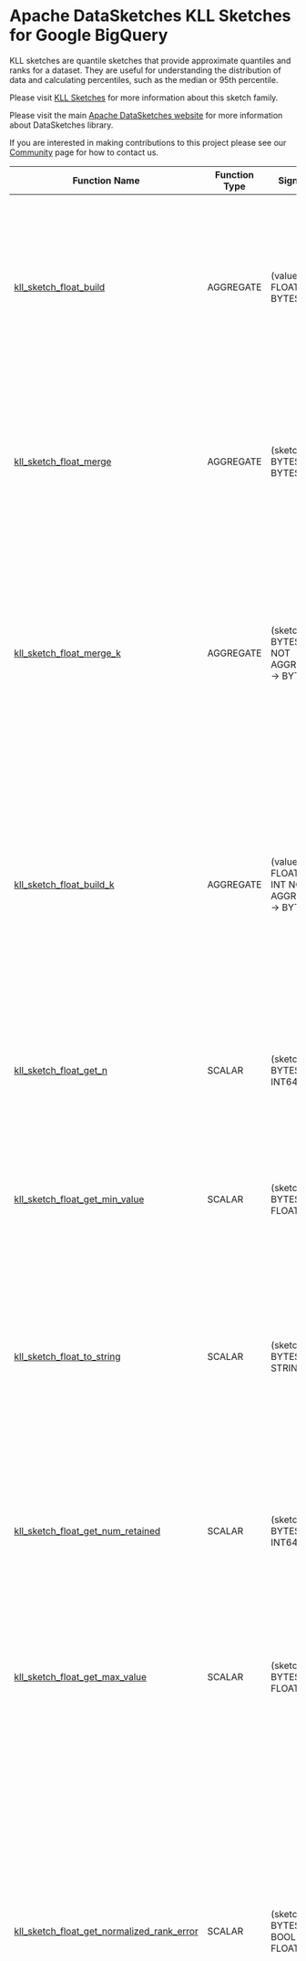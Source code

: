 <!--
    Licensed to the Apache Software Foundation (ASF) under one
    or more contributor license agreements.  See the NOTICE file
    distributed with this work for additional information
    regarding copyright ownership.  The ASF licenses this file
    to you under the Apache License, Version 2.0 (the
    "License"); you may not use this file except in compliance
    with the License.  You may obtain a copy of the License at

      http://www.apache.org/licenses/LICENSE-2.0

    Unless required by applicable law or agreed to in writing,
    software distributed under the License is distributed on an
    "AS IS" BASIS, WITHOUT WARRANTIES OR CONDITIONS OF ANY
    KIND, either express or implied.  See the License for the
    specific language governing permissions and limitations
    under the License.
-->

# Apache DataSketches KLL Sketches for Google BigQuery

KLL sketches are quantile sketches that provide approximate quantiles
and ranks for a dataset. They are useful for understanding the distribution of
data and calculating percentiles, such as the median or 95th percentile.

Please visit 
[KLL Sketches](https://datasketches.apache.org/docs/KLL/KLLSketch.html) 
for more information about this sketch family.

Please visit the main 
[Apache DataSketches website](https://datasketches.apache.org) 
for more information about DataSketches library.

If you are interested in making contributions to this project please see our 
[Community](https://datasketches.apache.org/docs/Community/) 
page for how to contact us.

| Function Name | Function Type | Signature | Description |
|---|---|---|---|
| [kll_sketch_float_build](../definitions/kll/kll_sketch_float_build.sqlx) | AGGREGATE | (value FLOAT64) -> BYTES | Creates a sketch that represents the distribution of the given column.\<br\>\<br\>Param value: the column of FLOAT64 values.\<br\>Defaults: k = 200.\<br\>Returns: a KLL Sketch, as bytes. |
| [kll_sketch_float_merge](../definitions/kll/kll_sketch_float_merge.sqlx) | AGGREGATE | (sketch BYTES) -> BYTES | Merges sketches from the given column.\<br\>\<br\>Param sketch: the column of values.\<br\>Defaluts: k = 200.\<br\>Returns: a serialized KLL sketch as BYTES. |
| [kll_sketch_float_merge_k](../definitions/kll/kll_sketch_float_merge_k.sqlx) | AGGREGATE | (sketch BYTES, k INT NOT AGGREGATE) -> BYTES | Merges sketches from the given column.\<br\>\<br\>Param sketch: the column of values.\<br\>Param k: the sketch accuracy/size parameter as an integer in the range \[8, 65535\].\<br\>Returns: a serialized KLL sketch as BYTES. |
| [kll_sketch_float_build_k](../definitions/kll/kll_sketch_float_build_k.sqlx) | AGGREGATE | (value FLOAT64, k INT NOT AGGREGATE) -> BYTES | Creates a sketch that represents the distribution of the given column.\<br\>\<br\>Param value: the column of FLOAT64 values.\<br\>Param k: the sketch accuracy/size parameter as an INT in the range \[8, 65535\].\<br\>Returns: a KLL Sketch, as bytes. |
| [kll_sketch_float_get_n](../definitions/kll/kll_sketch_float_get_n.sqlx) | SCALAR | (sketch BYTES) -> INT64 | Returns the length of the input stream.\<br\>\<br\>Param sketch: the given sketch as BYTES.\<br\>Returns: stream length as INT64 |
| [kll_sketch_float_get_min_value](../definitions/kll/kll_sketch_float_get_min_value.sqlx) | SCALAR | (sketch BYTES) -> FLOAT64 | Returns the minimum value of the input stream.\<br\>\<br\>Param sketch: the given sketch as BYTES.\<br\>Returns: min value as FLOAT64 |
| [kll_sketch_float_to_string](../definitions/kll/kll_sketch_float_to_string.sqlx) | SCALAR | (sketch BYTES) -> STRING | Returns a summary string that represents the state of the given sketch.\<br\>\<br\>Param sketch: the given sketch as sketch encoded bytes.\<br\>Returns: a string that represents the state of the given sketch. |
| [kll_sketch_float_get_num_retained](../definitions/kll/kll_sketch_float_get_num_retained.sqlx) | SCALAR | (sketch BYTES) -> INT64 | Returns the number of retained items \(samples\) in the sketch.\<br\>\<br\>Param sketch: the given sketch as BYTES.\<br\>Returns: number of retained items as INT64 |
| [kll_sketch_float_get_max_value](../definitions/kll/kll_sketch_float_get_max_value.sqlx) | SCALAR | (sketch BYTES) -> FLOAT64 | Returns the maximum value of the input stream.\<br\>\<br\>Param sketch: the given sketch as BYTES.\<br\>Returns: max value as FLOAT64 |
| [kll_sketch_float_get_normalized_rank_error](../definitions/kll/kll_sketch_float_get_normalized_rank_error.sqlx) | SCALAR | (sketch BYTES, pmf BOOL) -> FLOAT64 | Returns the approximate rank error of the given sketch normalized as a fraction between zero and one.\<br\>Param sketch: the given sketch as BYTES.\<br\>Param pmf: if true, returns the "double\-sided" normalized rank error for the get\_PMF\(\) function.\<br\>Otherwise, it is the "single\-sided" normalized rank error for all the other queries.\<br\>Returns: normalized rank error as FLOAT64 |
| [kll_sketch_float_get_rank](../definitions/kll/kll_sketch_float_get_rank.sqlx) | SCALAR | (sketch BYTES, value FLOAT64, inclusive BOOL) -> FLOAT64 | Returns an approximation to the normalized rank, on the interval \[0.0, 1.0\], of the given value.\<br\>\<br\>Param sketch: the given sketch in serialized form.\<br\>Param value: value to be ranked.\<br\>Param inclusive: if true the weight of the given value is included into the rank.\<br\>Returns: an approximate rank of the given value. |
| [kll_sketch_float_get_pmf](../definitions/kll/kll_sketch_float_get_pmf.sqlx) | SCALAR | (sketch BYTES, split_points ARRAY<FLOAT64>, inclusive BOOL) -> ARRAY<FLOAT64> | Returns an approximation to the Probability Mass Function \(PMF\)\<br\>of the input stream as an array of probability masses defined by the given split\_points.\<br\>\<br\>Param sketch: the given sketch as BYTES.\<br\>\<br\>Param split\_points: an array of M unique, monotonically increasing values \<br\>  \(of the same type as the input values\)\<br\>  that divide the input value domain into M\+1 non\-overlapping intervals.\<br\>  \<br\>  Each interval except for the end intervals starts with a split\-point and ends with the next split\-point in sequence.\<br\>\<br\>  The first interval starts below the minimum value of the stream \(corresponding to a zero rank or zero probability\), \<br\>  and ends with the first split\-point\<br\>\<br\>  The last \(m\+1\)th interval starts with the last split\-point \<br\>  and ends above the maximum value of the stream \(corresponding to a rank or probability of 1.0\).\<br\>\<br\>Param inclusive: if true and the upper boundary of an interval equals a value retained by the sketch, the interval will include that value. \<br\>  If the lower boundary of an interval equals a value retained by the sketch, the interval will exclude that value.\<br\>\<br\>  If false and the upper boundary of an interval equals a value retained by the sketch, the interval will exclude that value. \<br\>  If the lower boundary of an interval equals a value retained by the sketch, the interval will include that value.\<br\>\<br\>Returns: the PMF as a FLOAT64 array of M\+1 probability masses on the interval \[0.0, 1.0\].\<br\>  The sum of the probability masses of all \(m\+1\) intervals is 1.0. |
| [kll_sketch_float_kolmogorov_smirnov](../definitions/kll/kll_sketch_float_kolmogorov_smirnov.sqlx) | SCALAR | (sketchA BYTES, sketchB BYTES, pvalue FLOAT64) -> BOOL | Performs the Kolmogorov\-Smirnov Test between two KLL sketches of type FLOAT64.\<br\>If the given sketches have insufficient data or if the sketch sizes are too small, this will return false.\<br\>\<br\>Param sketchA: sketch A in serialized form.\<br\>Param sketchB: sketch B in serialized form.\<br\>Param pvalue: Target p\-value. Typically 0.001 to 0.1, e.g. 0.05.\<br\>Returns: boolean indicating whether we can reject the null hypothesis \(that the sketches\<br\>  reflect the same underlying distribution\) using the provided p\-value. |
| [kll_sketch_float_get_cdf](../definitions/kll/kll_sketch_float_get_cdf.sqlx) | SCALAR | (sketch BYTES, split_points ARRAY<FLOAT64>, inclusive BOOL) -> ARRAY<FLOAT64> | Returns an approximation to the Cumulative Distribution Function \(CDF\) \<br\>of the input stream as an array of cumulative probabilities defined by the given split\_points.\<br\>\<br\>Param sketch: the given sketch as BYTES.\<br\>\<br\>Param split\_points: an array of M unique, monotonically increasing values\<br\>  \(of the same type as the input values to the sketch\)\<br\>  that divide the input value domain into M\+1 overlapping intervals.\<br\>  \<br\>  The start of each interval is below the lowest input value retained by the sketch\<br\>  \(corresponding to a zero rank or zero probability\).\<br\>  \<br\>  The end of each interval is the associated split\-point except for the top interval\<br\>  where the end is the maximum input value of the stream.\<br\>\<br\>Param inclusive: if true and the upper boundary of an interval equals a value retained by the sketch, the interval will include that value. \<br\>  If the lower boundary of an interval equals a value retained by the sketch, the interval will exclude that value.\<br\>\<br\>  If false and the upper boundary of an interval equals a value retained by the sketch, the interval will exclude that value. \<br\>  If the lower boundary of an interval equals a value retained by the sketch, the interval will include that value.\<br\>\<br\>Returns: the CDF as a monotonically increasing FLOAT64 array of M\+1 cumulative probablities on the interval \[0.0, 1.0\].\<br\>  The top\-most probability of the returned array is always 1.0. |
| [kll_sketch_float_get_quantile](../definitions/kll/kll_sketch_float_get_quantile.sqlx) | SCALAR | (sketch BYTES, rank FLOAT64, inclusive BOOL) -> FLOAT64 | Returns a value from the sketch that is the best approximation to a value from the original stream with the given rank.\<br\>\<br\>Param sketch: the given sketch in serialized form.\<br\>Param rank: rank of a value in the hypothetical sorted stream.\<br\>Param inclusive: if true, the given rank is considered inclusive \(includes weight of a value\)\<br\>Returns: an approximate quantile associated with the given rank. |

**Examples:**

```sql

create or replace table `$BQ_DATASET`.kll_sketch(sketch bytes);

# using default
insert into `$BQ_DATASET`.kll_sketch
(select `$BQ_DATASET`.kll_sketch_float_build(value) from unnest([1,2,3,4,5,6,7,8,9,10]) as value);

# using full signature
insert into `$BQ_DATASET`.kll_sketch
(select `$BQ_DATASET`.kll_sketch_float_build_k(value, 100) from unnest([11,12,13,14,15,16,17,18,19,20]) as value);

select `$BQ_DATASET`.kll_sketch_float_to_string(sketch) from `$BQ_DATASET`.kll_sketch;

# using default
select `$BQ_DATASET`.kll_sketch_float_to_string(`$BQ_DATASET`.kll_sketch_float_merge(sketch)) from `$BQ_DATASET`.kll_sketch;

# using full signature
select `$BQ_DATASET`.kll_sketch_float_to_string(`$BQ_DATASET`.kll_sketch_float_merge_k(sketch, 100)) from `$BQ_DATASET`.kll_sketch;

# expected 0.5
select `$BQ_DATASET`.kll_sketch_float_get_rank(`$BQ_DATASET`.kll_sketch_float_merge(sketch), 10, true) from `$BQ_DATASET`.kll_sketch;

# expected 10
select `$BQ_DATASET`.kll_sketch_float_get_quantile(`$BQ_DATASET`.kll_sketch_float_merge(sketch), 0.5, true) from `$BQ_DATASET`.kll_sketch;

# expected 20
select `$BQ_DATASET`.kll_sketch_float_get_n(`$BQ_DATASET`.kll_sketch_float_merge(sketch)) from `$BQ_DATASET`.kll_sketch;

# expected 0.5, 0.5
select `$BQ_DATASET`.kll_sketch_float_get_pmf(`$BQ_DATASET`.kll_sketch_float_merge(sketch), [10.0], true) from `$BQ_DATASET`.kll_sketch;

# expected 0.5, 1
select `$BQ_DATASET`.kll_sketch_float_get_cdf(`$BQ_DATASET`.kll_sketch_float_merge(sketch), [10.0], true) from `$BQ_DATASET`.kll_sketch;

# expected 1
select `$BQ_DATASET`.kll_sketch_float_get_min_value(`$BQ_DATASET`.kll_sketch_float_merge(sketch)) from `$BQ_DATASET`.kll_sketch;

# expected 20
select `$BQ_DATASET`.kll_sketch_float_get_max_value(`$BQ_DATASET`.kll_sketch_float_merge(sketch)) from `$BQ_DATASET`.kll_sketch;

drop table `$BQ_DATASET`.kll_sketch;

# expected about 1.3%
select `$BQ_DATASET`.kll_sketch_float_get_normalized_rank_error(`$BQ_DATASET`.kll_sketch_float_build(value), false) from unnest(generate_array(1, 10000)) as value;

select `$BQ_DATASET`.kll_sketch_float_get_num_retained(`$BQ_DATASET`.kll_sketch_float_build(value)) from unnest(generate_array(1, 10000)) as value;

# expected false
select `$BQ_DATASET`.kll_sketch_float_kolmogorov_smirnov(
  (select `$BQ_DATASET`.kll_sketch_float_build(value) from unnest([1,2,3,4,5,6,7,8,9,10]) as value),
  (select `$BQ_DATASET`.kll_sketch_float_build(value) from unnest([1,2,3,4,5,6,7,8,9,10]) as value),
  0.05
);

# expected true
select `$BQ_DATASET`.kll_sketch_float_kolmogorov_smirnov(
  (select `$BQ_DATASET`.kll_sketch_float_build(value) from unnest([1,2,3,4,5,6,7,8,9,10]) as value),
  (select `$BQ_DATASET`.kll_sketch_float_build(value) from unnest([11,12,13,14,15,16,17,18,19,20]) as value),
  0.05
);
```
